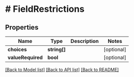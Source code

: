 # # FieldRestrictions

## Properties

Name | Type | Description | Notes
------------ | ------------- | ------------- | -------------
**choices** | **string[]** |  | [optional] 
**valueRequired** | **bool** |  | [optional] 

[[Back to Model list]](../../README.md#documentation-for-models) [[Back to API list]](../../README.md#documentation-for-api-endpoints) [[Back to README]](../../README.md)


